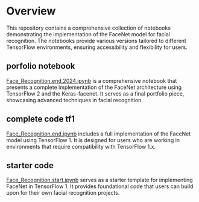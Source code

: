 # Overview
This repository contains a comprehensive collection of notebooks demonstrating the implementation of the FaceNet model for facial recognition. The notebooks provide various versions tailored to different TensorFlow environments, ensuring accessibility and flexibility for users.

## porfolio notebook
[Face_Recognition.end.2024.ipynb](https://github.com/umermjd11/DLC4M4A1/blob/master/Face_Recognition.end.2024.ipynb) is a comprehensive notebook that presents a complete implementation of the FaceNet architecture using TensorFlow 2 and the Keras-facenet. It serves as a final portfolio piece, showcasing advanced techniques in facial recognition.

## complete code tf1
[Face_Recognition.end.ipynb](https://github.com/umermjd11/DLC4M4A1/blob/master/Face_Recognition.end.ipynb) includes a full implementation of the FaceNet model using TensorFlow 1. It is designed for users who are working in environments that require compatibility with TensorFlow 1.x.

## starter code
[Face_Recognition.start.ipynb](https://github.com/umermjd11/DLC4M4A1/blob/master/Face_Recognition.start.ipynb) serves as a starter template for implementing FaceNet in TensorFlow 1. It provides foundational code that users can build upon for their own facial recognition projects.